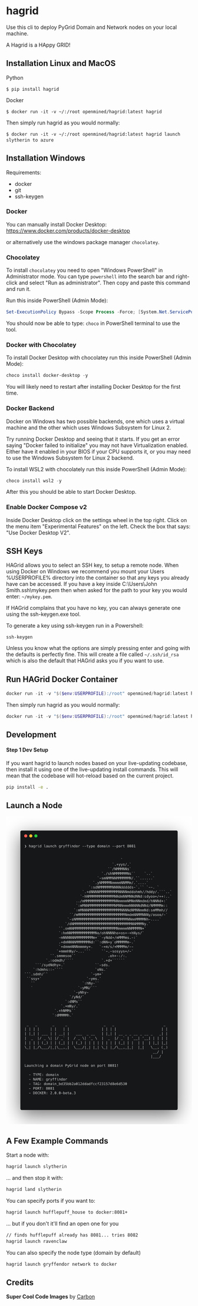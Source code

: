 # hagrid

Use this cli to deploy PyGrid Domain and Network nodes on your local machine.

A Hagrid is a HAppy GRID!

## Installation Linux and MacOS

Python

```
$ pip install hagrid
```

Docker

```
$ docker run -it -v ~/:/root openmined/hagrid:latest hagrid
```

Then simply run hagrid as you would normally:

```
$ docker run -it -v ~/:/root openmined/hagrid:latest hagrid launch slytherin to azure
```

## Installation Windows

Requirements:

- docker
- git
- ssh-keygen

### Docker

You can manually install Docker Desktop: https://www.docker.com/products/docker-desktop

or alternatively use the windows package manager `chocolatey`.

### Chocolatey

To install `chocolatey` you need to open "Windows PowerShell" in Administrator mode.
You can type `powershell` into the search bar and right-click and select "Run as administrator".
Then copy and paste this command and run it.

Run this inside PowerShell (Admin Mode):

```powershell
Set-ExecutionPolicy Bypass -Scope Process -Force; [System.Net.ServicePointManager]::SecurityProtocol = [System.Net.ServicePointManager]::SecurityProtocol -bor 3072; iex ((New-Object System.Net.WebClient).DownloadString('https://chocolatey.org/install.ps1'))
```

You should now be able to type: `choco` in PowerShell terminal to use the tool.

### Docker with Chocolatey

To install Docker Desktop with chocolatey run this inside PowerShell (Admin Mode):

```powershell
choco install docker-desktop -y
```

You will likely need to restart after installing Docker Desktop for the first time.

### Docker Backend

Docker on Windows has two possible backends, one which uses a virtual machine and the other which uses Windows Subsystem for Linux 2.

Try running Docker Desktop and seeing that it starts.
If you get an error saying "Docker failed to initialize" you may not have Virtualization enabled.
Either have it enabled in your BIOS if your CPU supports it, or you may need to use the Windows Subsystem for Linux 2 backend.

To install WSL2 with chocolately run this inside PowerShell (Admin Mode):

```powershell
choco install wsl2 -y
```

After this you should be able to start Docker Desktop.

### Enable Docker Compose v2

Inside Docker Desktop click on the settings wheel in the top right.
Click on the menu item "Experimental Features" on the left.
Check the box that says: "Use Docker Desktop V2".

## SSH Keys

HAGrid allows you to select an SSH key, to setup a remote node. When using Docker on Windows we recommend you mount your Users %USERPROFILE% directory into the container so that any keys you already have can be accessed. If you have a key inside C:\Users\John Smith\.ssh\mykey.pem then when asked for the path to your key you would enter: `~/mykey.pem`.

If HAGrid complains that you have no key, you can always generate one using the ssh-keygen.exe tool.

To generate a key using ssh-keygen run in a Powershell:

```
ssh-keygen
```

Unless you know what the options are simply pressing enter and going with the defaults is perfectly fine.
This will create a file called `~/.ssh/id_rsa` which is also the default that HAGrid asks you if you want to use.

## Run HAGrid Docker Container

```powershell
docker run -it -v "$($env:USERPROFILE):/root" openmined/hagrid:latest hagrid
```

Then simply run hagrid as you would normally:

```powershell
docker run -it -v "$($env:USERPROFILE):/root" openmined/hagrid:latest hagrid launch slytherin to azure
```

## Development

#### Step 1 Dev Setup

If you want hagrid to launch nodes based on your live-updating codebase, then install it using one of the live-updating install commands. This will mean that the codebase will hot-reload based on the current project.

```bash
pip install -e .
```

## Launch a Node

![alt text](cli2.png)

## A Few Example Commands

Start a node with:

```bash
hagrid launch slytherin
```

... and then stop it with:

```bash
hagrid land slytherin
```

You can specify ports if you want to:

```bash
hagrid launch hufflepuff_house to docker:8081+
```

... but if you don't it'll find an open one for you

```bash
// finds hufflepuff already has 8081... tries 8082
hagrid launch ravenclaw
```

You can also specify the node type (domain by default)

```bash
hagrid launch gryffendor network to docker
```

## Credits

**Super Cool Code Images** by [Carbon](https://carbon.now.sh/)
